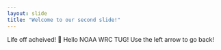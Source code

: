 ```yaml
---
layout: slide
title: "Welcome to our second slide!"
---
```

Life off acheived! :rocket:
Hello NOAA WRC TUG!
Use the left arrow to go back!
